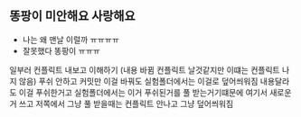 ## 똥팡이 미안해요 사랑해요
 - 나는 왜 맨날 이럴까 ㅠㅠㅠㅠ
 - 잘못했다 똥팡이 ㅠㅠㅠ

 일부러 컨플릭트 내보고 이해하기 (내용 바뀜 컨플릭트 날것같지만 이떄는 컨플릭트 나지 않음)
 푸쉬 안하고 커밋만 이걸 바꿔도 실험폴더에서는 이걸로 덮어씌워짐 내용달라도 이걸 푸쉬한거고 실험폴더에서는 이거 푸쉬된거를 풀 받는거기떄문에
여기서 새로운거 쓰고 저쪽에서 그냥 풀 받을때는 컨플릭트 안나고 그냥 덮어씌워짐